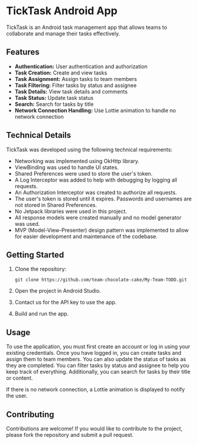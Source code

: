 # TickTask Android App

TickTask is an Android task management app that allows teams to collaborate and manage their tasks effectively.

## Features

- **Authentication:** User authentication and authorization
- **Task Creation:** Create and view tasks
- **Task Assignment:** Assign tasks to team members
- **Task Filtering:** Filter tasks by status and assignee
- **Task Details:** View task details and comments
- **Task Status:** Update task status
- **Search:** Search for tasks by title
- **Network Connection Handling:** Use Lottie animation to handle no network connection

## Technical Details

TickTask was developed using the following technical requirements:

- Networking was implemented using OkHttp library.
- ViewBinding was used to handle UI states.
- Shared Preferences were used to store the user's token.
- A Log Interceptor was added to help with debugging by logging all requests.
- An Authorization Interceptor was created to authorize all requests.
- The user's token is stored until it expires. Passwords and usernames are not stored in Shared Preferences.
- No Jetpack libraries were used in this project.
- All response models were created manually and no model generator was used.
- MVP (Model-View-Presenter) design pattern was implemented to allow for easier development and maintenance of the codebase.

## Getting Started

1. Clone the repository:

   ```
   git clone https://github.com/team-chocolate-cake/My-Team-TODO.git
   ```

2. Open the project in Android Studio.

3. Contact us for the API key to use the app.

4. Build and run the app.

## Usage

To use the application, you must first create an account or log in using your existing credentials. Once you have logged in, you can create tasks and assign them to team members. You can also update the status of tasks as they are completed. You can filter tasks by status and assignee to help you keep track of everything. Additionally, you can search for tasks by their title or content.

If there is no network connection, a Lottie animation is displayed to notify the user.

## Contributing

Contributions are welcome! If you would like to contribute to the project, please fork the repository and submit a pull request.